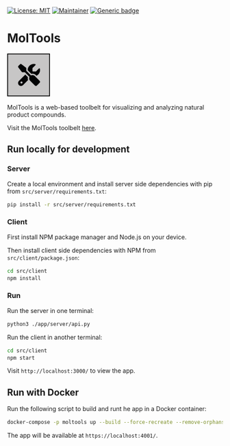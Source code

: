 [![License: MIT](https://img.shields.io/badge/License-MIT-yellow.svg)](./LICENSE)
[![Maintainer](https://img.shields.io/badge/Maintainer-davidmeijer-blue)](https://github.com/davidmeijer)
[![Generic badge](https://img.shields.io/badge/Version-alpha-green.svg)](https://shields.io/)

# MolTools

<img src="./logo.png" alt="logo" width="100">

MolTools is a web-based toolbelt for visualizing and analyzing natural product compounds.

Visit the MolTools toolbelt [here](https://moltools.bioinformatics.nl/).

## Run locally for development

### Server

Create a local environment and install server side dependencies with pip from `src/server/requirements.txt`:

```bash
pip install -r src/server/requirements.txt
```

### Client

First install NPM package manager and Node.js on your device.

Then install client side dependencies with NPM from `src/client/package.json`:

```bash
cd src/client
npm install
```

### Run

Run the server in one terminal:

```bash
python3 ./app/server/api.py
```

Run the client in another terminal:

```bash
cd src/client
npm start
```

Visit `http://localhost:3000/` to view the app.

## Run with Docker

Run the following script to build and runt he app in a Docker container:

```bash
docker-compose -p moltools up --build --force-recreate --remove-orphans -d
```

The app will be available at `https://localhost:4001/`.
